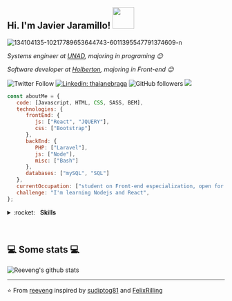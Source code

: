 <h2>Hi. I'm Javier Jaramillo! <img src="https://media.giphy.com/media/12oufCB0MyZ1Go/giphy.gif" width="50"></h2>
<img src="https://i.ibb.co/827tHJH/134104135-10217789653644743-6011395547791374609-n.jpg" alt="134104135-10217789653644743-6011395547791374609-n" border="0"></a>

<p><em>Systems engineer at <a href="https://www.unad.edu.co/">UNAD</a>, majoring in programing 😊</br>
</em></p>
<p><em>Software developer at <a href="https://www.holbertonschool.com/co/en/">Holberton</a>, majoring in Front-end 😊</br>
</em></p>

![Twitter Follow](https://img.shields.io/twitter/follow/javifullstack?label=Follow)
[![Linkedin: thaianebraga](https://img.shields.io/badge/-JavierJaramillo-blue?style=flat-square&logo=Linkedin&logoColor=white&link=https://www.linkedin.com/in/javier-jaramillo-346b681a1/)](https://www.linkedin.com/in/anmol-p-singh/)
![GitHub followers](https://img.shields.io/github/followers/j4vj4r?label=Follow&style=social)
![](https://visitor-badge.glitch.me/badge?page_id=j4vj4r)
```javascript
const aboutMe = {
   code: [Javascript, HTML, CSS, SASS, BEM],
   technologies: {
      frontEnd: {
         js: ["React", "JQUERY"],
         css: ["Bootstrap"]
      },
      backEnd: {
         PHP: ["Laravel"],
         js: ["Node"],
         misc: ["Bash"]
      },
      databases: ["mySQL", "SQL"]
   },
   currentOccupation: ["student on Front-end especialization, open for job opportunities"],
   challenge: "I'm learning Nodejs and React",
};
```
<details>
	<summary>:rocket:&nbsp;&nbsp;&nbsp;<b>Skills</b></summary>
	<br/>
	<img src="https://img.shields.io/badge/javascript%20-%23323330.svg?&style=for-the-badge&logo=javascript&logoColor=%23f7de1e" alt="JavaScript"/>
	<img src="https://img.shields.io/badge/html5-%23e34f26.svg?&style=for-the-badge&logo=html5&logoColor=white" alt="HTML5"/>
	<img src="https://img.shields.io/badge/css3-%233573b5.svg?&style=for-the-badge&logo=css3&logoColor=white" alt="CSS3"/>
	<img src="https://img.shields.io/badge/git-%23fc6d26.svg?&style=for-the-badge&logo=git&logoColor=white" alt="Git"/>
	<img src="https://i.ibb.co/7KDPhQs/68747470733a2f2f692e7974696d672e636f6d2f76692f62766e7a7958476b4e59342f6d617872657364656661756c742e6a.jpg" alt="bem"/>
</details>
</br></br>
<h2>💻 Some stats 💻</h2>

![Reeveng's github stats](https://github-readme-stats.vercel.app/api?username=J4VJ4R&show_icons=true&title_color=fff&icon_color=79ff97&text_color=9f9f9f&bg_color=151515)

---

⭐️ From [reeveng](https://github.com/reeveng) inspired by [sudiptog81](https://github.com/sudiptog81) and  [FelixRilling](https://github.com/)
